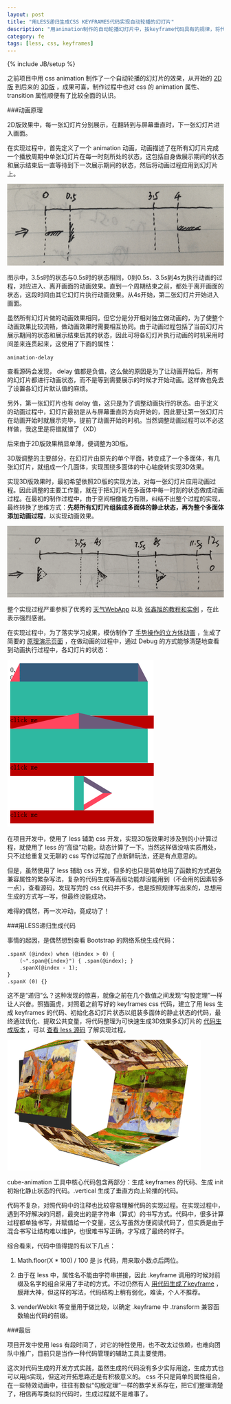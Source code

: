 ```yaml
---
layout: post
title: "用LESS递归生成CSS KEYFRAMES代码实现自动轮播的幻灯片"
description: "用animation制作的自动轮播幻灯片中，按keyframe代码具有的规律，将代码用less的方式生成。实现过程中对less的字符串插值、计算、js表达式、模式匹配等特性进行了实践，生成的代码也对动画过程从侧面进行了较好的描述。"
category: fe
tags: [less, css, keyframes]
---
```

{% include JB/setup %}

之前项目中用 css animation 制作了一个自动轮播的幻灯片的效果，从开始的 [2D版](/demos/package/1-js-cube-display/flip.html) 到后来的 [3D版](/demos/package/1-js-cube-display/anima.html) ，成果可喜，制作过程中也对 css 的 animation 属性、 transition 属性顺便有了比较全面的认识。

###动画原理

2D版效果中，每一张幻灯片分别展示，在翻转到与屏幕垂直时，下一张幻灯片进入画面。

在实现过程中，首先定义了一个 animation 动画，动画描述了在所有幻灯片完成一个播放周期中单张幻灯片在每一时刻所处的状态，这包括自身做展示期间的状态和展示结束后一直等待到下一次展示期间的状态，然后将动画过程应用到幻灯片上。

![2D版动画过程示意图](/i/2013/05/07/1.gif "2D版动画过程示意图")

图示中，3.5s时的状态与0.5s时的状态相同，0到0.5s、3.5s到4s为执行动画的过程，对应进入、离开画面的动画效果。直到一个周期结束之前，都处于离开画面的状态，这段时间由其它幻灯片执行动画效果。从4s开始，第二张幻灯片开始进入画面。

虽然所有幻灯片做的动画效果相同，但它分是分开相对独立做动画的，为了使整个动画效果比较流畅，做动画效果时需要相互协同。由于动画过程包括了当前幻灯片展示期间的状态和展示结束后其的状态，因此可将各幻灯片执行动画的时机采用时间差来连贯起来，这使用了下面的属性：

	animation-delay

查看源码会发现， delay 值都是负值，这么做的原因是为了让动画开始后，所有的幻灯片都进行动画状态，而不是等到需要展示的时候才开始动画。这样做也免去了设置各幻灯片默认值的麻烦。

另外，第一张幻灯片也有 delay 值，这只是为了调整动画执行的状态。由于定义的动画过程中，幻灯片最初是从与屏幕垂直的方向开始的，因此要让第一张幻灯片在动画开始时就展示完毕，提前了动画开始的时机。当然调整动画过程可以不必这样做，我这里是将错就错了（XD）

后来由于2D版效果稍显单薄，便调整为3D版。

3D版调整的主要部分，在幻灯片由原先的单个平面，转变成了一个多面体，有几张幻灯片，就组成一个几面体，实现围绕多面体的中心轴旋转实现3D效果。

实现3D版效果时，最初希望依照2D版的实现方法，对每一张幻灯片应用动画过程。因此调整的主要工作量，就在于把幻灯片在多面体中每一时刻的状态做成动画过程。在最初的制作过程中，由于空间相像能力有限，纠结不出整个过程的实现，最终转换了思维方式：**先将所有幻灯片组装成多面体的静止状态，再为整个多面体添加动画过程**，以实现动画效果。

![3D版动画过程示意图](/i/2013/05/07/2.gif "3D版动画过程示意图")

整个实现过程严重参照了优秀的 [天气WebApp](http://pattern.dk/sun/) 以及 [张鑫旭的教程和实例](http://www.zhangxinxu.com/wordpress/?p=2592) ，在此表示强烈感谢。

在实现过程中，为了落实学习成果，模仿制作了 [手势操作的立方体动画](/demos/package/1-js-cube-display/gesture.html) ，生成了简要的 [原理演示页面](/demos/package/1-js-cube-display/simple.html) ，在做动画的过程中，通过 Debug 的方式能够清楚地查看到动画执行过程中，各幻灯片的状态：

![debug查看方式](/i/2013/05/07/3.gif "debug查看方式")

在项目开发中，使用了 less 辅助 css 开发，实现3D版效果时涉及到的小计算过程，就使用了 less 的“高级”功能，动态计算了一下。当然这样做没啥实质用处，只不过给重复又无聊的 css 写作过程加了点新鲜玩法，还是有点意思的。

但是，虽然使用了 less 辅助 css 开发，但多的也只是简单地用了函数的方式避免兼容属性的繁杂写法，复杂的代码生成等高级功能却没能用到（不会用的因素较多一点），查看源码，发现写完的 css 代码并不多，也是按照规律写出来的，总想用生成的方式写一写，但最终没能成功。

难得的偶然，再一次冲动，竟成功了！

###用LESS递归生成代码

事情的起因，是偶然想到查看 Bootstrap 的网络系统生成代码：

	.spanX (@index) when (@index > 0) {
		(~".span@{index}") { .span(@index); }
		.spanX(@index - 1);
	}
	.spanX (0) {}

这不是“递归”么？这种发现的惊喜，就像之前在几个数值之间发现“勾股定理”一样让人兴奋。照猫画虎，对照着之前写好的 keyframes css 代码，建立了用 less 生成 keyframes 的代码、初始化各幻灯片状态以组装多面体的静止状态的代码，最终通过优化、提取公共变量，将代码整理为可快速生成3D效果多幻灯片的 [代码生成版本](/demos/package/1-js-cube-display/anima-less.html) ，可以 [查看 less 源码](/demos/package/1-js-cube-display/anima-less.less) 了解实现过程。

![代码生成版本debug查看方式](/i/2013/05/07/4.gif "代码生成版本debug查看方式")

cube-animation 工具中核心代码包含两部分：生成 keyframes 的代码、生成 init 初始化静止状态的代码。.vertical 生成了垂直方向上轮播的代码。

代码不复杂，对照代码中的注释也比较容易理解代码的实现过程。在实现过程中，遇到不好解决的问题，最突出的是字符串（算式）的书写方式。代码中，很多计算过程都单独书写，并赋值给一个变量，这么写虽然方便阅读代码了，但实质是由于混合书写让结构难以维护，也很难书写正确，才写成了最终的样子。

综合看来，代码中值得提的有以下几点：

1. Math.floor(X * 100) / 100 是 js 代码，用来取小数点后两位。

1. 由于在 less 中，属性名不能由字符串拼接，因此 .keyframe 调用的时候对前缀及名字的组合采用了手动的方式。不过仍然有人 [用代码生成了keyframe](http://stackoverflow.com/questions/9166152/sign-and-variables-in-css-keyframes-using-less-css) ，膜拜大神，但这样的写法，代码结构上稍有弱化，难读，个人不推荐。

1. venderWebkit 等变量用于做比较，以确定 .keyframe 中 .transform 兼容函数输出代码的前缀。


###最后

项目开发中使用 less 有段时间了，对它的特性使用，也不改太过依赖，也难向团队中推广，目前只是当作一种代码管理的辅助工具主要使用。

这次对代码生成的开发方式实践，虽然生成的代码没有多少实际用途，生成方式也可以用js实现，但这对开拓思路还是有积极意义的。 css 不只是简单的属性组合，在一些特效动画中，往往有数似“勾股定理”一样的数学关系存在，把它们整理清楚了，相信再写类似的代码时，生成过程就不是难事了。


